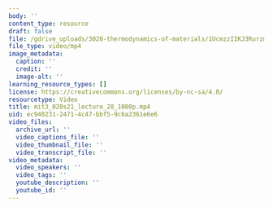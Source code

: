 ```yaml
---
body: ''
content_type: resource
draft: false
file: /gdrive_uploads/3020-thermodynamics-of-materials/1UcmzzIIKJ3Rurzmj3uG15fcvbxMxeO8N/mit3_020s21_lecture_28_1080p.mp4
file_type: video/mp4
image_metadata:
  caption: ''
  credit: ''
  image-alt: ''
learning_resource_types: []
license: https://creativecommons.org/licenses/by-nc-sa/4.0/
resourcetype: Video
title: mit3_020s21_lecture_28_1080p.mp4
uid: ec940231-2471-4c47-bbf5-9c6a2361e6e6
video_files:
  archive_url: ''
  video_captions_file: ''
  video_thumbnail_file: ''
  video_transcript_file: ''
video_metadata:
  video_speakers: ''
  video_tags: ''
  youtube_description: ''
  youtube_id: ''
---
```

